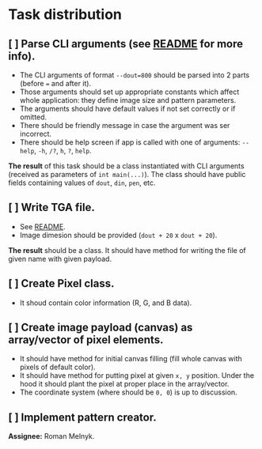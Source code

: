 # Task distribution

## [ ] Parse CLI arguments (see [README](./README.md#cli) for more info).  

   - The CLI arguments of format `--dout=800` should be parsed into 2 parts (before `=` and after it).
   - Those arguments should set up appropriate constants which affect whole application: they define image size and pattern parameters.
   - The arguments should have default values if not set correctly or if omitted.
   - There should be friendly message in case the argument was ser incorrect.
   - There should be help screen if app is called with one of arguments: `--help`, `-h`, `/?`, `h`, `?`, `help`.

**The result** of this task should be a class instantiated with CLI arguments (received as parameters of `int main(...)`). The class should have public fields containing values of `dout`, `din`, `pen`, etc.

## [ ] Write TGA file.

   - See [README](./README.md#tga-format).
   - Image dimesion should be provided (`dout + 20` x `dout + 20`).

**The result** should be a class. It should have method for writing the file of given name with given payload.

## [ ] Create Pixel class.

   - It shoud contain color information (R, G, and B data).

## [ ] Create image payload (canvas) as array/vector of pixel elements.

   - It should have method for initial canvas filling (fill whole canvas with pixels of default color).
   - It should have method for putting pixel at given `x, y` position. Under the hood it should plant the pixel at proper place in the array/vector.
   - The coordinate system (where should be `0, 0`) is up to discussion.

## [ ] Implement pattern creator.

**Assignee:** Roman Melnyk.
